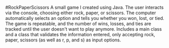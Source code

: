 #RockPaperScissors
A small game I created using Java. The user interacts via the console, choosing either rock, paper, or scissors. The computer automatically selects an option and tells you whether you won, lost, or tied. The game is repeatable, and the number of wins, losses, and ties are tracked until the user doesn't want to play anymore. Includes a main class and a class that validates the information entered, only accepting rock, paper, scissors (as well as r, p, and s) as input options.
